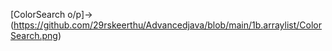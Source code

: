 [ColorSearch o/p]->(https://github.com/29rskeerthu/Advancedjava/blob/main/1b.arraylist/ColorSearch.png)
